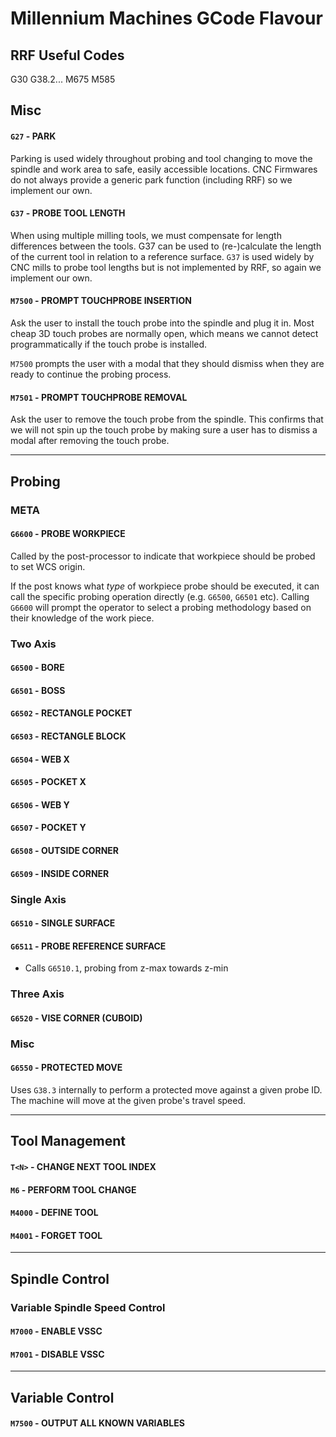 # Millennium Machines GCode Flavour

## RRF Useful Codes
G30
G38.2...
M675
M585

## Misc

#### `G27` - PARK
Parking is used widely throughout probing and tool changing to move the spindle and work area to safe, easily accessible locations. CNC Firmwares do not always provide a generic park function (including RRF) so we implement our own.

#### `G37` - PROBE TOOL LENGTH
When using multiple milling tools, we must compensate for length differences between the tools. G37 can be used to (re-)calculate the length of the current tool in relation to a reference surface. `G37` is used widely by CNC mills to probe tool lengths but is not implemented by RRF, so again we implement our own.

#### `M7500` - PROMPT TOUCHPROBE INSERTION
Ask the user to install the touch probe into the spindle and plug it in. Most cheap 3D touch probes are normally open, which means we cannot detect programmatically if the touch probe is installed.

`M7500` prompts the user with a modal that they should dismiss when they are ready to continue the probing process.

#### `M7501` - PROMPT TOUCHPROBE REMOVAL
Ask the user to remove the touch probe from the spindle. This confirms that we will not spin up the touch probe by making sure a user has to dismiss a modal after removing the touch probe.

---

## Probing

### META

#### `G6600` - PROBE WORKPIECE
Called by the post-processor to indicate that workpiece should be probed to set WCS origin.

If the post knows what _type_ of workpiece probe should be executed, it can call the specific probing operation directly (e.g. `G6500`, `G6501` etc). Calling `G6600` will prompt the operator to select a probing methodology based on their knowledge of the work piece.

### Two Axis

#### `G6500` - BORE

#### `G6501` - BOSS

#### `G6502` - RECTANGLE POCKET

#### `G6503` - RECTANGLE BLOCK

#### `G6504` - WEB X

#### `G6505` - POCKET X

#### `G6506` - WEB Y

#### `G6507` - POCKET Y

#### `G6508` - OUTSIDE CORNER

#### `G6509` - INSIDE CORNER

### Single Axis

#### `G6510` - SINGLE SURFACE

#### `G6511` - PROBE REFERENCE SURFACE
  - Calls `G6510.1`, probing from z-max towards z-min

### Three Axis

#### `G6520` - VISE CORNER (CUBOID)

### Misc

#### `G6550` - PROTECTED MOVE
Uses `G38.3` internally to perform a protected move against a given probe ID.
The machine will move at the given probe's travel speed.



---

## Tool Management

#### `T<N>` - CHANGE NEXT TOOL INDEX

#### `M6` - PERFORM TOOL CHANGE

#### `M4000` - DEFINE TOOL

#### `M4001` - FORGET TOOL

---

## Spindle Control

### Variable Spindle Speed Control

#### `M7000` - ENABLE VSSC

#### `M7001` - DISABLE VSSC

---

## Variable Control

#### `M7500` - OUTPUT ALL KNOWN VARIABLES